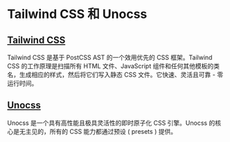 # Tailwind CSS 和 Unocss

## [Tailwind CSS](https://tailwindcss.com/)

Tailwind CSS 是基于 PostCSS AST 的一个效用优先的 CSS 框架。Tailwind CSS 的工作原理是扫描所有 HTML 文件、JavaScript 组件和任何其他模板的类名，生成相应的样式，然后将它们写入静态 CSS 文件。它快速、灵活且可靠 - 零运行时间。

## [Unocss](https://unocss.dev/)

Unocss 是一个具有高性能且极具灵活性的即时原子化 CSS 引擎。Unocss 的核心是无主见的，所有的 CSS 能力都通过预设 ( presets ) 提供。
